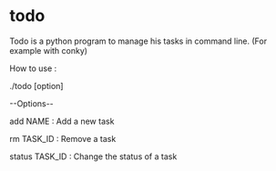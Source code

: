 todo
====

Todo is a python program to manage his tasks in command line. (For example with conky)

How to use :

./todo [option]

--Options--

add     NAME  : Add a new task

rm      TASK_ID	: Remove a task

status  TASK_ID	: Change the status of a task

